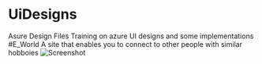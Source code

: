 # UiDesigns
Asure Design Files
Training on azure UI designs and some implementations
#E_World
A site that enables you to connect to other people with similar hobboies
![Screenshot](eworld.png)